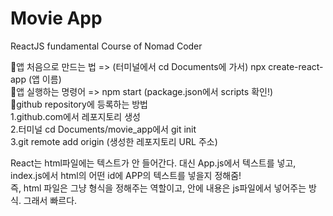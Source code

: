 # Movie App

ReactJS fundamental Course of Nomad Coder

💩앱 처음으로 만드는 법 => (터미널에서 cd Documents에 가서) npx create-react-app (앱 이름)  
💩앱 실행하는 명령어 => npm start (package.json에서 scripts 확인!)  
💩github repository에 등록하는 방법  
1.github.com에서 레포지토리 생성  
2.터미널 cd Documents/movie_app에서 git init  
3.git remote add origin (생성한 레포지토리 URL 주소)  
  
React는 html파일에는 텍스트가 안 들어간다. 대신 App.js에서 텍스트를 넣고, index.js에서 html의 어떤 id에 APP의 텍스트를 넣을지 정해줌!  
즉, html 파일은 그냥 형식을 정해주는 역할이고, 안에 내용은 js파일에서 넣어주는 방식. 그래서 빠르다.  